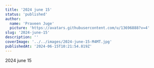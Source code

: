 ```yaml
---
title: '2024 june 15'
status: 'published'
author:
  name: 'Praveen Juge'
  picture: 'https://avatars.githubusercontent.com/u/13696888?v=4'
slug: '2024-june-15'
description: ''
coverImage: '../../images/2024-june-15-M4MT.jpg'
publishedAt: '2024-06-15T10:21:54.819Z'
---
```


2024 june 15